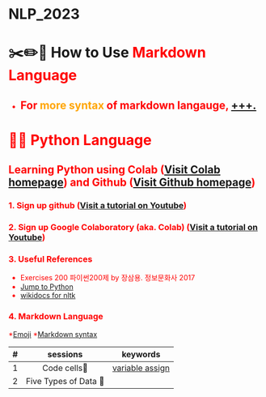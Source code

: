 # NLP_2023




# ✂️✏️📌 **How to Use <font color = 'red'> Markdown Language**
- ## For <font color = 'orange'> more syntax</font> of markdown langauge, [+++.](https://www.google.co.kr/search?sca_esv=566161276&hl=ko&q=thisloop&tbm=isch&source=lnms&sa=X&ved=2ahUKEwij8Y2zm7OBAxU3m1YBHaQuB-YQ0pQJegQICxAB&biw=1872&bih=958&dpr=1/)




# 👊👊 **Python Language**

## **Learning Python** using **Colab** ([Visit Colab homepage](https://colab.research.google.com/?utm_source=scs-index)) and **Github** ([Visit Github homepage](https://github.com/))

### **1. Sign up github** ([Visit a tutorial on Youtube](https://www.youtube.com/watch?v=c-NikCpec7U))
### **2. Sign up Google Colaboratory** (aka. Colab) ([Visit a tutorial on Youtube](https://www.youtube.com/watch?v=2X_EU18OeYM))

### **3. Useful References**
- Exercises 200 파이썬200제 by 장삼용. 정보문화사 2017
- [Jump to Python](https://wikidocs.net/book/1)
- [wikidocs for nltk](https://wikidocs.net/21667)

### **4. Markdown Language**
*[Emoji](https://gist.github.com/rxaviers/7360908)
*[Markdown syntax](https://www.markdownguide.org/basic-syntax/)


| #|sessions |keywords |
|:--:|:--:|:--:|
|1 |Code cells📌 |[variable assign](https://github.com/kdy1116/NLP_2023/blob/main/1_CodeCells_Basic_.ipynb)
|2|Five Types of Data 📌 ||
